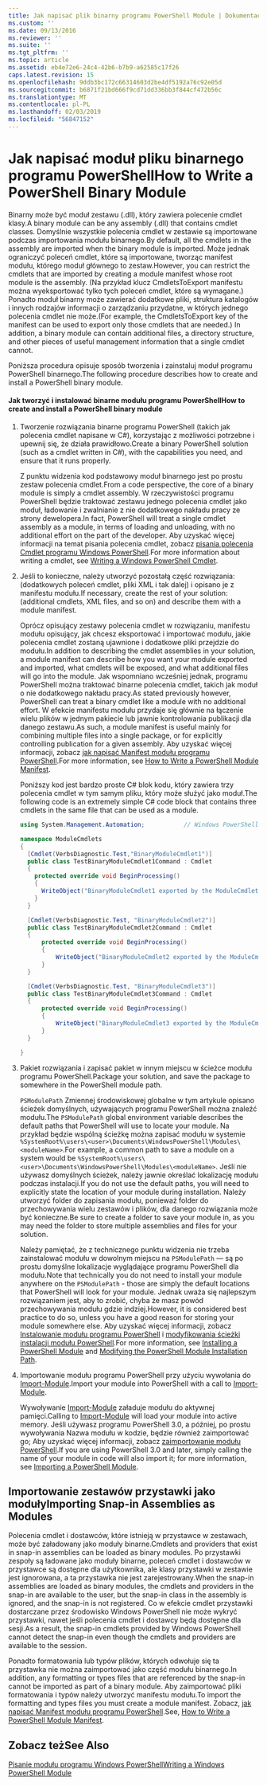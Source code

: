 ```yaml
---
title: Jak napisać plik binarny programu PowerShell Module | Dokumentacja firmy Microsoft
ms.custom: ''
ms.date: 09/13/2016
ms.reviewer: ''
ms.suite: ''
ms.tgt_pltfrm: ''
ms.topic: article
ms.assetid: eb4e72e6-24c4-42b6-b7b9-a62585c17f26
caps.latest.revision: 15
ms.openlocfilehash: 9ddb3bc172c66314603d2be4df5192a76c92e05d
ms.sourcegitcommit: b6871f21bd666f9cd71dd336bb3f844cf472b56c
ms.translationtype: MT
ms.contentlocale: pl-PL
ms.lasthandoff: 02/03/2019
ms.locfileid: "56847152"
---
```

# <a name="how-to-write-a-powershell-binary-module"></a><span data-ttu-id="62f42-102">Jak napisać moduł pliku binarnego programu PowerShell</span><span class="sxs-lookup"><span data-stu-id="62f42-102">How to Write a PowerShell Binary Module</span></span>

<span data-ttu-id="62f42-103">Binarny może być moduł zestawu (.dll), który zawiera polecenie cmdlet klasy.</span><span class="sxs-lookup"><span data-stu-id="62f42-103">A binary module can be any assembly (.dll) that contains cmdlet classes.</span></span> <span data-ttu-id="62f42-104">Domyślnie wszystkie polecenia cmdlet w zestawie są importowane podczas importowania modułu binarnego.</span><span class="sxs-lookup"><span data-stu-id="62f42-104">By default, all the cmdlets in the assembly are imported when the binary module is imported.</span></span> <span data-ttu-id="62f42-105">Może jednak ograniczyć poleceń cmdlet, które są importowane, tworząc manifest modułu, którego moduł głównego to zestaw.</span><span class="sxs-lookup"><span data-stu-id="62f42-105">However, you can restrict the cmdlets that are imported by creating a module manifest whose root module is the assembly.</span></span> <span data-ttu-id="62f42-106">(Na przykład klucz CmdletsToExport manifestu można wyeksportować tylko tych poleceń cmdlet, które są wymagane.) Ponadto moduł binarny może zawierać dodatkowe pliki, struktura katalogów i innych rodzajów informacji o zarządzaniu przydatne, w których jednego polecenia cmdlet nie może.</span><span class="sxs-lookup"><span data-stu-id="62f42-106">(For example, the CmdletsToExport key of the manifest can be used to export only those cmdlets that are needed.) In addition, a binary module can contain additional files, a directory structure, and other pieces of useful management information that a single cmdlet cannot.</span></span>

<span data-ttu-id="62f42-107">Poniższa procedura opisuje sposób tworzenia i zainstaluj moduł programu PowerShell binarnego.</span><span class="sxs-lookup"><span data-stu-id="62f42-107">The following procedure describes how to create and install a PowerShell binary module.</span></span>

#### <a name="how-to-create-and-install-a-powershell-binary-module"></a><span data-ttu-id="62f42-108">Jak tworzyć i instalować binarne modułu programu PowerShell</span><span class="sxs-lookup"><span data-stu-id="62f42-108">How to create and install a PowerShell binary module</span></span>

1. <span data-ttu-id="62f42-109">Tworzenie rozwiązania binarne programu PowerShell (takich jak polecenia cmdlet napisane w C#), korzystając z możliwości potrzebne i upewnij się, że działa prawidłowo.</span><span class="sxs-lookup"><span data-stu-id="62f42-109">Create a binary PowerShell solution (such as a cmdlet written in C#), with the capabilities you need, and ensure that it runs properly.</span></span>

   <span data-ttu-id="62f42-110">Z punktu widzenia kod podstawowy moduł binarnego jest po prostu zestaw polecenia cmdlet.</span><span class="sxs-lookup"><span data-stu-id="62f42-110">From a code perspective, the core of a binary module is simply a cmdlet assembly.</span></span> <span data-ttu-id="62f42-111">W rzeczywistości programu PowerShell będzie traktować zestawu jednego polecenia cmdlet jako moduł, ładowanie i zwalnianie z nie dodatkowego nakładu pracy ze strony dewelopera.</span><span class="sxs-lookup"><span data-stu-id="62f42-111">In fact, PowerShell will treat a single cmdlet assembly as a module, in terms of loading and unloading, with no additional effort on the part of the developer.</span></span> <span data-ttu-id="62f42-112">Aby uzyskać więcej informacji na temat pisania polecenia cmdlet, zobacz [pisania polecenia Cmdlet programu Windows PowerShell](../cmdlet/writing-a-windows-powershell-cmdlet.md).</span><span class="sxs-lookup"><span data-stu-id="62f42-112">For more information about writing a cmdlet, see [Writing a Windows PowerShell Cmdlet](../cmdlet/writing-a-windows-powershell-cmdlet.md).</span></span>

2. <span data-ttu-id="62f42-113">Jeśli to konieczne, należy utworzyć pozostałą część rozwiązania: (dodatkowych poleceń cmdlet, pliki XML i tak dalej) i opisano je z manifestu modułu.</span><span class="sxs-lookup"><span data-stu-id="62f42-113">If necessary, create the rest of your solution: (additional cmdlets, XML files, and so on) and describe them with a module manifest.</span></span>

   <span data-ttu-id="62f42-114">Oprócz opisujący zestawy polecenia cmdlet w rozwiązaniu, manifestu modułu opisujący, jak chcesz eksportować i importować modułu, jakie polecenia cmdlet zostaną ujawnione i dodatkowe pliki przejdzie do modułu.</span><span class="sxs-lookup"><span data-stu-id="62f42-114">In addition to describing the cmdlet assemblies in your solution, a module manifest can describe how you want your module exported and imported, what cmdlets will be exposed, and what additional files will go into the module.</span></span> <span data-ttu-id="62f42-115">Jak wspomniano wcześniej jednak, programu PowerShell można traktować binarne polecenia cmdlet, takich jak moduł o nie dodatkowego nakładu pracy.</span><span class="sxs-lookup"><span data-stu-id="62f42-115">As stated previously however, PowerShell can treat a binary cmdlet like a module with no additional effort.</span></span> <span data-ttu-id="62f42-116">W efekcie manifestu modułu przydaje się głównie na łączenie wielu plików w jednym pakiecie lub jawnie kontrolowania publikacji dla danego zestawu.</span><span class="sxs-lookup"><span data-stu-id="62f42-116">As such, a module manifest is useful mainly for combining multiple files into a single package, or for explicitly controlling publication for a given assembly.</span></span> <span data-ttu-id="62f42-117">Aby uzyskać więcej informacji, zobacz [jak napisać Manifest modułu programu PowerShell](http://msdn.microsoft.com/en-us/abe4c24b-e64e-4a61-81d5-18c4fceba0b6).</span><span class="sxs-lookup"><span data-stu-id="62f42-117">For more information, see [How to Write a PowerShell Module Manifest](http://msdn.microsoft.com/en-us/abe4c24b-e64e-4a61-81d5-18c4fceba0b6).</span></span>

   <span data-ttu-id="62f42-118">Poniższy kod jest bardzo proste C# blok kodu, który zawiera trzy polecenia cmdlet w tym samym pliku, który może służyć jako moduł.</span><span class="sxs-lookup"><span data-stu-id="62f42-118">The following code is an extremely simple C# code block that contains three cmdlets in the same file that can be used as a module.</span></span>

   ```csharp
   using System.Management.Automation;           // Windows PowerShell namespace.

   namespace ModuleCmdlets
   {
     [Cmdlet(VerbsDiagnostic.Test,"BinaryModuleCmdlet1")]
     public class TestBinaryModuleCmdlet1Command : Cmdlet
     {
       protected override void BeginProcessing()
       {
         WriteObject("BinaryModuleCmdlet1 exported by the ModuleCmdlets module.");
       }
     }

     [Cmdlet(VerbsDiagnostic.Test, "BinaryModuleCmdlet2")]
     public class TestBinaryModuleCmdlet2Command : Cmdlet
     {
         protected override void BeginProcessing()
         {
             WriteObject("BinaryModuleCmdlet2 exported by the ModuleCmdlets module.");
         }
     }

     [Cmdlet(VerbsDiagnostic.Test, "BinaryModuleCmdlet3")]
     public class TestBinaryModuleCmdlet3Command : Cmdlet
     {
         protected override void BeginProcessing()
         {
             WriteObject("BinaryModuleCmdlet3 exported by the ModuleCmdlets module.");
         }
     }

   }
   ```

3. <span data-ttu-id="62f42-119">Pakiet rozwiązania i zapisać pakiet w innym miejscu w ścieżce modułu programu PowerShell.</span><span class="sxs-lookup"><span data-stu-id="62f42-119">Package your solution, and save the package to somewhere in the PowerShell module path.</span></span>

   <span data-ttu-id="62f42-120">`PSModulePath` Zmiennej środowiskowej globalne w tym artykule opisano ścieżek domyślnych, używających programu PowerShell można znaleźć modułu.</span><span class="sxs-lookup"><span data-stu-id="62f42-120">The `PSModulePath` global environment variable describes the default paths that PowerShell will use to locate your module.</span></span> <span data-ttu-id="62f42-121">Na przykład będzie wspólną ścieżkę można zapisać modułu w systemie `%SystemRoot%\users\<user>\Documents\WindowsPowerShell\Modules\<moduleName>`.</span><span class="sxs-lookup"><span data-stu-id="62f42-121">For example, a common path to save a module on a system would be `%SystemRoot%\users\<user>\Documents\WindowsPowerShell\Modules\<moduleName>`.</span></span> <span data-ttu-id="62f42-122">Jeśli nie używasz domyślnych ścieżek, należy jawnie określać lokalizację modułu podczas instalacji.</span><span class="sxs-lookup"><span data-stu-id="62f42-122">If you do not use the default paths, you will need to explicitly state the location of your module during installation.</span></span> <span data-ttu-id="62f42-123">Należy utworzyć folder do zapisania modułu, ponieważ folder do przechowywania wielu zestawów i plików, dla danego rozwiązania może być konieczne.</span><span class="sxs-lookup"><span data-stu-id="62f42-123">Be sure to create a folder to save your module in, as you may need the folder to store multiple assemblies and files for your solution.</span></span>

   <span data-ttu-id="62f42-124">Należy pamiętać, że z technicznego punktu widzenia nie trzeba zainstalować modułu w dowolnym miejscu na `PSModulePath` — są po prostu domyślne lokalizacje wyglądające programu PowerShell dla modułu.</span><span class="sxs-lookup"><span data-stu-id="62f42-124">Note that technically you do not need to install your module anywhere on the `PSModulePath` - those are simply the default locations that PowerShell will look for your module.</span></span> <span data-ttu-id="62f42-125">Jednak uważa się najlepszym rozwiązaniem jest, aby to zrobić, chyba że masz powód przechowywania modułu gdzie indziej.</span><span class="sxs-lookup"><span data-stu-id="62f42-125">However, it is considered best practice to do so, unless you have a good reason for storing your module somewhere else.</span></span> <span data-ttu-id="62f42-126">Aby uzyskać więcej informacji, zobacz [Instalowanie modułu programu PowerShell](./installing-a-powershell-module.md) i [modyfikowania ścieżki instalacji modułu PowerShell](./modifying-the-psmodulepath-installation-path.md).</span><span class="sxs-lookup"><span data-stu-id="62f42-126">For more information, see [Installing a PowerShell Module](./installing-a-powershell-module.md) and [Modifying the PowerShell Module Installation Path](./modifying-the-psmodulepath-installation-path.md).</span></span>

4. <span data-ttu-id="62f42-127">Importowanie modułu programu PowerShell przy użyciu wywołania do [Import-Module](/powershell/module/Microsoft.PowerShell.Core/Import-Module).</span><span class="sxs-lookup"><span data-stu-id="62f42-127">Import your module into PowerShell with a call to [Import-Module](/powershell/module/Microsoft.PowerShell.Core/Import-Module).</span></span>

   <span data-ttu-id="62f42-128">Wywoływanie [Import-Module](/powershell/module/Microsoft.PowerShell.Core/Import-Module) załaduje modułu do aktywnej pamięci.</span><span class="sxs-lookup"><span data-stu-id="62f42-128">Calling to [Import-Module](/powershell/module/Microsoft.PowerShell.Core/Import-Module) will load your module into active memory.</span></span> <span data-ttu-id="62f42-129">Jeśli używasz programu PowerShell 3.0, a później, po prostu wywoływania Nazwa modułu w kodzie, będzie również zaimportować go; Aby uzyskać więcej informacji, zobacz [zaimportowanie modułu PowerShell](./importing-a-powershell-module.md).</span><span class="sxs-lookup"><span data-stu-id="62f42-129">If you are using PowerShell 3.0 and later, simply calling the name of your module in code will also import it; for more information, see [Importing a PowerShell Module](./importing-a-powershell-module.md).</span></span>

## <a name="importing-snap-in-assemblies-as-modules"></a><span data-ttu-id="62f42-130">Importowanie zestawów przystawki jako moduły</span><span class="sxs-lookup"><span data-stu-id="62f42-130">Importing Snap-in Assemblies as Modules</span></span>

<span data-ttu-id="62f42-131">Polecenia cmdlet i dostawców, które istnieją w przystawce w zestawach, może być załadowany jako moduły binarne.</span><span class="sxs-lookup"><span data-stu-id="62f42-131">Cmdlets and providers that exist in snap-in assemblies can be loaded as binary modules.</span></span> <span data-ttu-id="62f42-132">Po przystawki zespoły są ładowane jako moduły binarne, poleceń cmdlet i dostawców w przystawce są dostępne dla użytkownika, ale klasy przystawki w zestawie jest ignorowana, a ta przystawka nie jest zarejestrowany.</span><span class="sxs-lookup"><span data-stu-id="62f42-132">When the snap-in assemblies are loaded as binary modules, the cmdlets and providers in the snap-in are available to the user, but the snap-in class in the assembly is ignored, and the snap-in is not registered.</span></span> <span data-ttu-id="62f42-133">Co w efekcie cmdlet przystawki dostarczane przez środowisko Windows PowerShell nie może wykryć przystawki, nawet jeśli polecenia cmdlet i dostawcy będą dostępne dla sesji.</span><span class="sxs-lookup"><span data-stu-id="62f42-133">As a result, the snap-in cmdlets provided by Windows PowerShell cannot detect the snap-in even though the cmdlets and providers are available to the session.</span></span>

<span data-ttu-id="62f42-134">Ponadto formatowania lub typów plików, których odwołuje się ta przystawka nie można zaimportować jako część modułu binarnego.</span><span class="sxs-lookup"><span data-stu-id="62f42-134">In addition, any formatting or types files that are referenced by the snap-in cannot be imported as part of a binary module.</span></span> <span data-ttu-id="62f42-135">Aby zaimportować pliki formatowania i typów należy utworzyć manifestu modułu.</span><span class="sxs-lookup"><span data-stu-id="62f42-135">To import the formatting and types files you must create a module manifest.</span></span> <span data-ttu-id="62f42-136">Zobacz, [jak napisać Manifest modułu programu PowerShell](http://msdn.microsoft.com/en-us/abe4c24b-e64e-4a61-81d5-18c4fceba0b6).</span><span class="sxs-lookup"><span data-stu-id="62f42-136">See, [How to Write a PowerShell Module Manifest](http://msdn.microsoft.com/en-us/abe4c24b-e64e-4a61-81d5-18c4fceba0b6).</span></span>

## <a name="see-also"></a><span data-ttu-id="62f42-137">Zobacz też</span><span class="sxs-lookup"><span data-stu-id="62f42-137">See Also</span></span>

[<span data-ttu-id="62f42-138">Pisanie modułu programu Windows PowerShell</span><span class="sxs-lookup"><span data-stu-id="62f42-138">Writing a Windows PowerShell Module</span></span>](./writing-a-windows-powershell-module.md)
